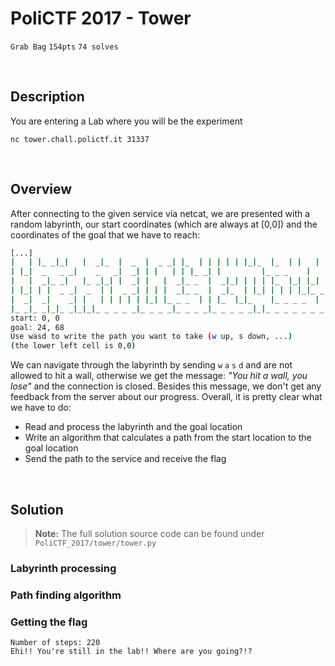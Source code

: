 # PoliCTF 2017 - **Tower**
`Grab Bag` `154pts` `74 solves`

<br />

## Description
You are entering a Lab where you will be the experiment

`nc tower.chall.polictf.it 31337`

<br />

## Overview
After connecting to the given service via netcat, we are presented with a random labyrinth, our start coordinates (which are always at [0,0]) and the coordinates of the goal that we have to reach:
```bash
[...]
|   | |_ _|_|   |  _|_  |  _  |  _ _| |_  | | | | | |_|_  |_  | |   | |_|_ _| |_| 
| |_|  _   _ _|    _   _|  _| | |   | | |_ _| |         |_ _ _    |   | | | |_  | 
|   |  _|_ _|   |_ _|_| |  _| |   |  _|_ _  |  _|_| | | | |_  |_| |_| |_  | |_  | 
| |_| | |  _ _|  _  | |  _ _| | | |  _|_ _  |  _|_  | |_| | | | |_|_ _|   | |  _| 
|  _|  _|    _| |   | | | | | |_| |_ _ _  | | |_  |_|_    |_ _ _ _  | | |   |_  | 
|_ _|_ _|_|_ _|_|_|_ _ _ _ _|_ _ _ _|_ _ _ _|_ _ _ _ _|_|_ _ _ _ _ _ _|_|_|_ _ _| 
start: 0, 0
goal: 24, 68
Use wasd to write the path you want to take (w up, s down, ...)
(the lower left cell is 0,0)
```
We can navigate through the labyrinth by sending `w` `a` `s` `d` and are not allowed to hit a wall, otherwise we get the message: _"You hit a wall, you lose"_ and the connection is closed. Besides this message, we don't get any feedback from the server about our progress. Overall, it is pretty clear what we have to do:
* Read and process the labyrinth and the goal location
* Write an algorithm that calculates a path from the start location to the goal location
* Send the path to the service and receive the flag

<br />

## Solution
> **Note:** The full solution source code can be found under `PoliCTF_2017/tower/tower.py`

### Labyrinth processing


### Path finding algorithm


### Getting the flag


```
Number of steps: 220
Ehi!! You're still in the lab!! Where are you going?!?
```

